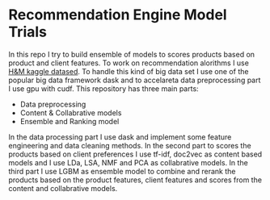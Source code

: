 # Recommendation Engine Model Trials

In this repo I try to build ensemble of models to scores products based on product and client features. To work on recommendation alorithms I use <a href="https://www.kaggle.com/c/h-and-m-personalized-fashion-recommendations/overview">H&M  kaggle datased</a>. To handle this kind of big data set I use one of the popular big data framework dask and to accelareta data preprocessing part I use gpu with cudf. This repository has three main parts:

* Data preprocessing
* Content & Collabrative models
* Ensemble and Ranking model
  
In the data processing part I use dask and implement some feature engineering and data cleaning methods. In the second part to scores the products based on client preferences I use tf-idf, doc2vec as content based models and I use LDa, LSA, NMF and PCA as collabrative models. In the third part I use LGBM as ensemble model to combine and rerank the products based on the product features, client features and scores from the content and collabrative models.

